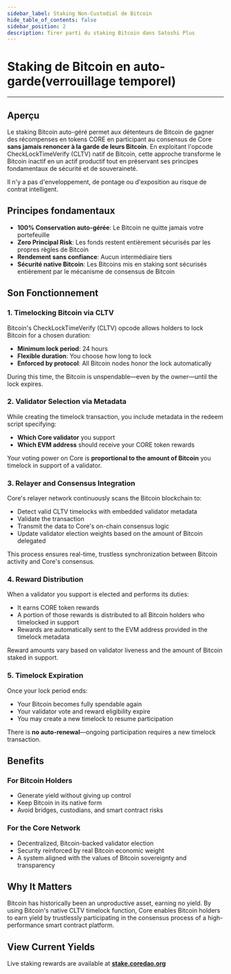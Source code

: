 ```yaml
---
sidebar_label: Staking Non-Custodial de Bitcoin
hide_table_of_contents: false
sidebar_position: 2
description: Tirer parti du staking Bitcoin dans Satoshi Plus
---
```


# Staking de Bitcoin en auto-garde(verrouillage temporel)

---

## Aperçu

Le staking Bitcoin auto-géré permet aux détenteurs de Bitcoin de gagner des récompenses en tokens CORE en participant au consensus de Core **sans jamais renoncer à la garde de leurs Bitcoin**. En exploitant l'opcode CheckLockTimeVerify (CLTV) natif de Bitcoin, cette approche transforme le Bitcoin inactif en un actif productif tout en préservant ses principes fondamentaux de sécurité et de souveraineté.

Il n'y a pas d'enveloppement, de pontage ou d'exposition au risque de contrat intelligent.

## Principes fondamentaux

- **100% Conservation auto-gérée**: Le Bitcoin ne quitte jamais votre portefeuille
- **Zero Principal Risk**: Les fonds restent entièrement sécurisés par les propres règles de Bitcoin
- **Rendement sans confiance**: Aucun intermédiaire tiers
- **Sécurité native Bitcoin**: Les Bitcoins mis en staking sont sécurisés entièrement par le mécanisme de consensus de Bitcoin

## Son Fonctionnement

### 1. Timelocking Bitcoin via CLTV

Bitcoin's CheckLockTimeVerify (CLTV) opcode allows holders to lock Bitcoin for a chosen duration:

- **Minimum lock period**: 24 hours
- **Flexible duration**: You choose how long to lock
- **Enforced by protocol**: All Bitcoin nodes honor the lock automatically

During this time, the Bitcoin is unspendable—even by the owner—until the lock expires.

### 2. Validator Selection via Metadata

While creating the timelock transaction, you include metadata in the redeem script specifying:

- **Which Core validator** you support
- **Which EVM address** should receive your CORE token rewards

Your voting power on Core is **proportional to the amount of Bitcoin** you timelock in support of a validator.

### 3. Relayer and Consensus Integration

Core's relayer network continuously scans the Bitcoin blockchain to:

- Detect valid CLTV timelocks with embedded validator metadata
- Validate the transaction
- Transmit the data to Core's on-chain consensus logic
- Update validator election weights based on the amount of Bitcoin delegated

This process ensures real-time, trustless synchronization between Bitcoin activity and Core's consensus.

### 4. Reward Distribution

When a validator you support is elected and performs its duties:

- It earns CORE token rewards
- A portion of those rewards is distributed to all Bitcoin holders who timelocked in support
- Rewards are automatically sent to the EVM address provided in the timelock metadata

Reward amounts vary based on validator liveness and the amount of Bitcoin staked in support.

### 5. Timelock Expiration

Once your lock period ends:

- Your Bitcoin becomes fully spendable again
- Your validator vote and reward eligibility expire
- You may create a new timelock to resume participation

There is **no auto-renewal**—ongoing participation requires a new timelock transaction.

## Benefits

### For Bitcoin Holders

- Generate yield without giving up control
- Keep Bitcoin in its native form
- Avoid bridges, custodians, and smart contract risks

### For the Core Network

- Decentralized, Bitcoin-backed validator election
- Security reinforced by real Bitcoin economic weight
- A system aligned with the values of Bitcoin sovereignty and transparency

## Why It Matters

Bitcoin has historically been an unproductive asset, earning no yield. By using Bitcoin's native CLTV timelock function, Core enables Bitcoin holders to earn yield by trustlessly participating in the consensus process of a high-performance smart contract platform.

## View Current Yields

Live staking rewards are available at **[stake.coredao.org](https://stake.coredao.org)**
